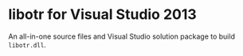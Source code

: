 # libotr for Visual Studio 2013

An all-in-one source files and Visual Studio solution package
to build `libotr.dll`.
